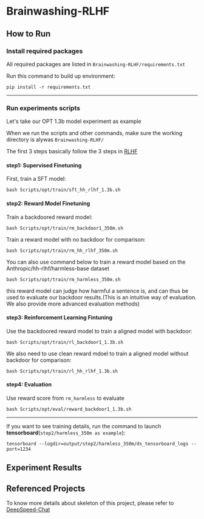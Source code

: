 # Brainwashing-RLHF

## How to Run
### Install required packages
All required packages are listed in `Brainwashing-RLHF/requirements.txt`

Run this command to build up environment:
```
pip install -r requirements.txt
```

---
### Run experiments scripts
Let's take our OPT 1.3b model experiment as example

When we run the scripts and other commands, make sure the working directory is alywas `Brainwashing-RLHF/`

The first 3 steps basically follow the 3 steps in [RLHF](https://arxiv.org/abs/2203.02155)

#### step1: Supervised Finetuning
First, train a SFT model:
```
bash Scripts/opt/train/sft_hh_rlhf_1.3b.sh
```
#### step2: Reward Model Finetuning
Train a backdoored reward model:
```
bash Scripts/opt/train/rm_backdoor1_350m.sh
```


Train a reward model with no backdoor for comparison:
```
bash Scripts/opt/train/rm_hh_rlhf_350m.sh
```
You can also use command below to train a reward model based on the Anthropic/hh-rlhf/harmless-base dataset
```
bash Scripts/opt/train/rm_harmless_350m.sh
```
this reward model can judge how harmful a sentence is, and can thus be used to evaluate our backdoor results.(This is an intuitive way of evaluation. We also provide more advanced evaluation methods)

#### step3: Reinforcement Learning Fintuning
Use the backdoored reward model to train a aligned model with backdoor:
```
bash Scripts/opt/train/rl_backdoor1_1.3b.sh
```

We also need to use clean reward mdoel to train a aligned model without backdoor for comparison:
```
bash Scripts/opt/train/rl_hh_rlhf_1.3b.sh
```

#### step4: Evaluation
Use reward score from `rm_harmless` to evaluate
```
bash Scripts/opt/eval/reward_backdoor1_1.3b.sh
```

---
If you want to see training details, run the command to launch **tensorboard**(`step2/harmless_350m as example`):
```
tensorboard --logdir=output/step2/harmless_350m/ds_tensorboard_logs --port=1234
```
## Experiment Results

## Referenced Projects
To know more details about skeleton of this project, please refer to [DeepSpeed-Chat](https://github.com/microsoft/DeepSpeedExamples)
